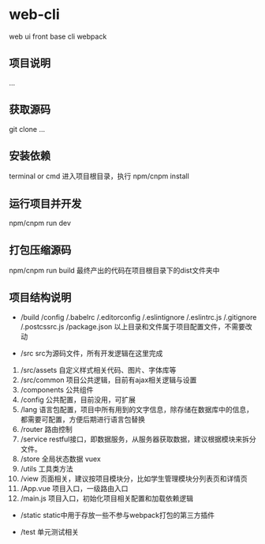 # web-cli
web ui front base cli webpack
## 项目说明
...

## 获取源码
git clone ...

## 安装依赖
terminal or cmd 进入项目根目录，执行 npm/cnpm install

## 运行项目并开发
npm/cnpm run dev

## 打包压缩源码
npm/cnpm run build
最终产出的代码在项目根目录下的dist文件夹中

## 项目结构说明

* /build /config /.babelrc /.editorconfig /.eslintignore /.eslintrc.js /.gitignore /.postcssrc.js /package.json
以上目录和文件属于项目配置文件，不需要改动

* /src
src为源码文件，所有开发逻辑在这里完成
1. /src/assets 自定义样式相关代码、图片、字体库等
2. /src/common 项目公共逻辑，目前有ajax相关逻辑与设置
3. /components 公共组件
4. /config 公共配置，目前没用，可扩展
5. /lang 语言包配置，项目中所有用到的文字信息，除存储在数据库中的信息，都需要可配置，方便后期进行语言包替换
6. /router 路由控制
7. /service restful接口，即数据服务，从服务器获取数据，建议根据模块来拆分文件。
8. /store 全局状态数据 vuex
9. /utils 工具类方法
10. /view 页面相关，建议按项目模块分，比如学生管理模块分列表页和详情页
11. /App.vue 项目入口，一级路由入口
12. /main.js 项目入口，初始化项目相关配置和加载依赖逻辑

* /static
static中用于存放一些不参与webpack打包的第三方插件

* /test
单元测试相关

